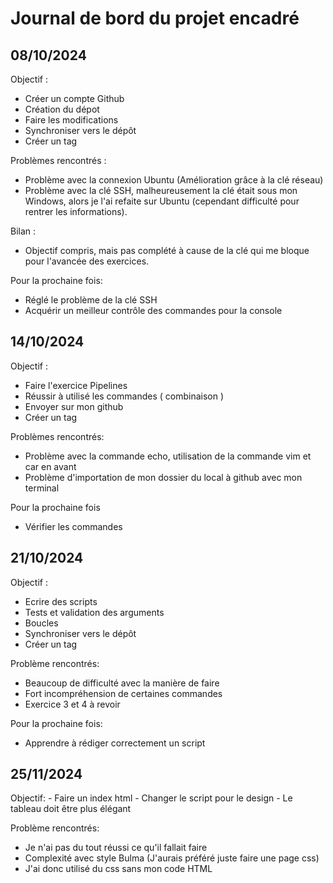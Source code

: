 # Journal de bord du projet encadré 

## 08/10/2024
  Objectif :
- Créer un compte Github
- Création du dépot
- Faire les modifications
- Synchroniser vers le dépôt
- Créer un tag

Problèmes rencontrés :
- Problème avec la connexion Ubuntu (Amélioration grâce à la clé réseau)
- Problème avec la clé SSH, malheureusement la clé était sous mon Windows, alors je l'ai refaite sur Ubuntu (cependant difficulté pour rentrer les informations).

Bilan : 
- Objectif compris, mais pas complété à cause de la clé qui me bloque pour l'avancée des exercices.

Pour la prochaine fois:
- Réglé le problème de la clé SSH
- Acquérir un meilleur contrôle des commandes pour la console

## 14/10/2024
  Objectif : 
  - Faire l'exercice Pipelines
  - Réussir à utilisé les commandes ( combinaison )
  - Envoyer sur mon github
  - Créer un tag

   Problèmes rencontrés:
  - Problème avec la commande echo, utilisation de la commande vim et car en avant
  - Problème d'importation de mon dossier du local à github avec mon terminal
   
   Pour la prochaine fois
   - Vérifier les commandes 

## 21/10/2024
   Objectif : 
   - Ecrire des scripts
   - Tests et validation des arguments
   - Boucles
   - Synchroniser vers le dépôt
   - Créer un tag

   Problème rencontrés:
   - Beaucoup de difficulté avec la manière de faire
   - Fort incompréhension de certaines commandes
   - Exercice 3 et 4 à revoir

  Pour la prochaine fois:
  - Apprendre à rédiger correctement un script

  ## 25/11/2024
   Objectif:
    - Faire un index html 
    - Changer le script pour le design
    - Le tableau doit être plus élégant

   Problème rencontrés: 
   - Je n'ai pas du tout réussi ce qu'il fallait faire
   - Complexité avec style Bulma (J'aurais préféré juste faire une page css)
   - J'ai donc utilisé du css sans mon code HTML
